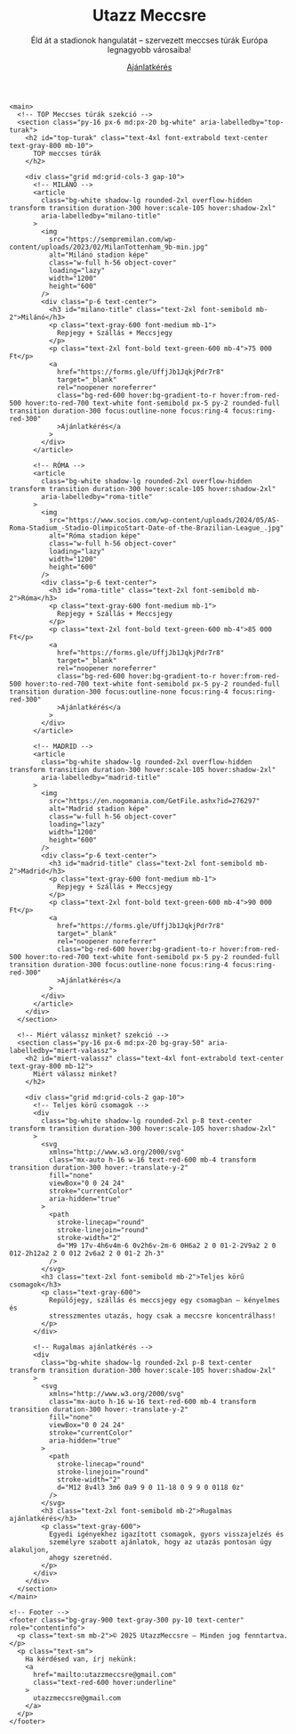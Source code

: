 <!DOCTYPE html>
<html lang="hu">
  <head>
    <meta charset="UTF-8" />
    <meta name="viewport" content="width=device-width, initial-scale=1.0" />
    <meta name="description" content="UtazzMeccsre — szervezett meccses túrák Európa legjobb stadionjaiba. Repjegy, szállás és meccsjegy egy csomagban." />
    <title>Utazz Meccsre – TOP meccses túrák</title>
    <link
      href="https://cdn.jsdelivr.net/npm/tailwindcss@2.2.19/dist/tailwind.min.css"
      rel="stylesheet"
    />
  </head>
  <body class="bg-gray-50 text-gray-900">
    <!-- Hero szekció -->
    <header
      class="relative bg-cover bg-center h-96"
      style="
        background-image: url('https://images.unsplash.com/photo-1517927033932-b3d18e61fb3a?auto=format&fit=crop&w=1950&q=80');
      "
      role="banner"
      aria-label="UtazzMeccsre hero"
    >
      <div
        class="absolute inset-0 bg-black bg-opacity-50 flex flex-col items-center justify-center"
      >
        <h1 class="text-4xl md:text-6xl font-bold text-white mb-4">
          Utazz Meccsre
        </h1>
        <p class="text-xl text-gray-200 mb-6 text-center max-w-2xl">
          Éld át a stadionok hangulatát – szervezett meccses túrák Európa
          legnagyobb városaiba!
        </p>
        <a
          href="https://forms.gle/UffjJb1JqkjPdr7r8"
          target="_blank"
          rel="noopener noreferrer"
          class="bg-red-600 hover:bg-gradient-to-r hover:from-red-500 hover:to-red-700 text-white font-semibold px-6 py-3 rounded-full transition duration-300 focus:outline-none focus:ring-4 focus:ring-red-300"
          aria-label="Ajánlatkérés — új ablakban nyílik meg"
          >Ajánlatkérés</a
        >
      </div>
    </header>

    <main>
      <!-- TOP Meccses túrák szekció -->
      <section class="py-16 px-6 md:px-20 bg-white" aria-labelledby="top-turak">
        <h2 id="top-turak" class="text-4xl font-extrabold text-center text-gray-800 mb-10">
          TOP meccses túrák
        </h2>

        <div class="grid md:grid-cols-3 gap-10">
          <!-- MILÁNÓ -->
          <article
            class="bg-white shadow-lg rounded-2xl overflow-hidden transform transition duration-300 hover:scale-105 hover:shadow-2xl"
            aria-labelledby="milano-title"
          >
            <img
              src="https://sempremilan.com/wp-content/uploads/2023/02/MilanTottenham_9b-min.jpg"
              alt="Milánó stadion képe"
              class="w-full h-56 object-cover"
              loading="lazy"
              width="1200"
              height="600"
            />
            <div class="p-6 text-center">
              <h3 id="milano-title" class="text-2xl font-semibold mb-2">Milánó</h3>
              <p class="text-gray-600 font-medium mb-1">
                Repjegy + Szállás + Meccsjegy
              </p>
              <p class="text-2xl font-bold text-green-600 mb-4">75 000 Ft</p>
              <a
                href="https://forms.gle/UffjJb1JqkjPdr7r8"
                target="_blank"
                rel="noopener noreferrer"
                class="bg-red-600 hover:bg-gradient-to-r hover:from-red-500 hover:to-red-700 text-white font-semibold px-5 py-2 rounded-full transition duration-300 focus:outline-none focus:ring-4 focus:ring-red-300"
                >Ajánlatkérés</a
              >
            </div>
          </article>

          <!-- RÓMA -->
          <article
            class="bg-white shadow-lg rounded-2xl overflow-hidden transform transition duration-300 hover:scale-105 hover:shadow-2xl"
            aria-labelledby="roma-title"
          >
            <img
              src="https://www.socios.com/wp-content/uploads/2024/05/AS-Roma-Stadium_-Stadio-OlimpicoStart-Date-of-the-Brazilian-League_.jpg"
              alt="Róma stadion képe"
              class="w-full h-56 object-cover"
              loading="lazy"
              width="1200"
              height="600"
            />
            <div class="p-6 text-center">
              <h3 id="roma-title" class="text-2xl font-semibold mb-2">Róma</h3>
              <p class="text-gray-600 font-medium mb-1">
                Repjegy + Szállás + Meccsjegy
              </p>
              <p class="text-2xl font-bold text-green-600 mb-4">85 000 Ft</p>
              <a
                href="https://forms.gle/UffjJb1JqkjPdr7r8"
                target="_blank"
                rel="noopener noreferrer"
                class="bg-red-600 hover:bg-gradient-to-r hover:from-red-500 hover:to-red-700 text-white font-semibold px-5 py-2 rounded-full transition duration-300 focus:outline-none focus:ring-4 focus:ring-red-300"
                >Ajánlatkérés</a
              >
            </div>
          </article>

          <!-- MADRID -->
          <article
            class="bg-white shadow-lg rounded-2xl overflow-hidden transform transition duration-300 hover:scale-105 hover:shadow-2xl"
            aria-labelledby="madrid-title"
          >
            <img
              src="https://en.nogomania.com/GetFile.ashx?id=276297"
              alt="Madrid stadion képe"
              class="w-full h-56 object-cover"
              loading="lazy"
              width="1200"
              height="600"
            />
            <div class="p-6 text-center">
              <h3 id="madrid-title" class="text-2xl font-semibold mb-2">Madrid</h3>
              <p class="text-gray-600 font-medium mb-1">
                Repjegy + Szállás + Meccsjegy
              </p>
              <p class="text-2xl font-bold text-green-600 mb-4">90 000 Ft</p>
              <a
                href="https://forms.gle/UffjJb1JqkjPdr7r8"
                target="_blank"
                rel="noopener noreferrer"
                class="bg-red-600 hover:bg-gradient-to-r hover:from-red-500 hover:to-red-700 text-white font-semibold px-5 py-2 rounded-full transition duration-300 focus:outline-none focus:ring-4 focus:ring-red-300"
                >Ajánlatkérés</a
              >
            </div>
          </article>
        </div>
      </section>

      <!-- Miért válassz minket? szekció -->
      <section class="py-16 px-6 md:px-20 bg-gray-50" aria-labelledby="miert-valassz">
        <h2 id="miert-valassz" class="text-4xl font-extrabold text-center text-gray-800 mb-12">
          Miért válassz minket?
        </h2>

        <div class="grid md:grid-cols-2 gap-10">
          <!-- Teljes körű csomagok -->
          <div
            class="bg-white shadow-lg rounded-2xl p-8 text-center transform transition duration-300 hover:scale-105 hover:shadow-2xl"
          >
            <svg
              xmlns="http://www.w3.org/2000/svg"
              class="mx-auto h-16 w-16 text-red-600 mb-4 transform transition duration-300 hover:-translate-y-2"
              fill="none"
              viewBox="0 0 24 24"
              stroke="currentColor"
              aria-hidden="true"
            >
              <path
                stroke-linecap="round"
                stroke-linejoin="round"
                stroke-width="2"
                d="M9 17v-4h6v4m-6 0v2h6v-2m-6 0H6a2 2 0 01-2-2V9a2 2 0 012-2h12a2 2 0 012 2v6a2 2 0 01-2 2h-3"
              />
            </svg>
            <h3 class="text-2xl font-semibold mb-2">Teljes körű csomagok</h3>
            <p class="text-gray-600">
              Repülőjegy, szállás és meccsjegy egy csomagban – kényelmes és
              stresszmentes utazás, hogy csak a meccsre koncentrálhass!
            </p>
          </div>

          <!-- Rugalmas ajánlatkérés -->
          <div
            class="bg-white shadow-lg rounded-2xl p-8 text-center transform transition duration-300 hover:scale-105 hover:shadow-2xl"
          >
            <svg
              xmlns="http://www.w3.org/2000/svg"
              class="mx-auto h-16 w-16 text-red-600 mb-4 transform transition duration-300 hover:-translate-y-2"
              fill="none"
              viewBox="0 0 24 24"
              stroke="currentColor"
              aria-hidden="true"
            >
              <path
                stroke-linecap="round"
                stroke-linejoin="round"
                stroke-width="2"
                d="M12 8v4l3 3m6 0a9 9 0 11-18 0 9 9 0 0118 0z"
              />
            </svg>
            <h3 class="text-2xl font-semibold mb-2">Rugalmas ajánlatkérés</h3>
            <p class="text-gray-600">
              Egyedi igényekhez igazított csomagok, gyors visszajelzés és
              személyre szabott ajánlatok, hogy az utazás pontosan úgy alakuljon,
              ahogy szeretnéd.
            </p>
          </div>
        </div>
      </section>
    </main>

    <!-- Footer -->
    <footer class="bg-gray-900 text-gray-300 py-10 text-center" role="contentinfo">
      <p class="text-sm mb-2">© 2025 UtazzMeccsre – Minden jog fenntartva.</p>
      <p class="text-sm">
        Ha kérdésed van, írj nekünk:
        <a
          href="mailto:utazzmeccsre@gmail.com"
          class="text-red-600 hover:underline"
        >
          utazzmeccsre@gmail.com
        </a>
      </p>
    </footer>
  </body>
</html>
